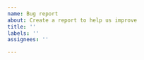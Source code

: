 ```yaml
---
name: Bug report
about: Create a report to help us improve
title: ''
labels: ''
assignees: ''

---
```


<!--
Thanks for reporting a bug! ⛰

1. Start the issue title with the related script name in parenthesis. 
2. Make sure the bug is caused by the script: try disabling the other scripts (and extensions) first.
3. Be as specific as possible, I need to know where to look. 
4. Provide STR (steps to reproduce) and a full URL where the bug appears, if needed. 
5. Include a screenshot/gif so I can help you better.
6. Include name and version of your browser and script manager. (Tampermonkey and Violentmonkey are supported - Greasemonkey is not supported).  

If I can't see the issue nor can replicate it easily, I can't help.
-->
